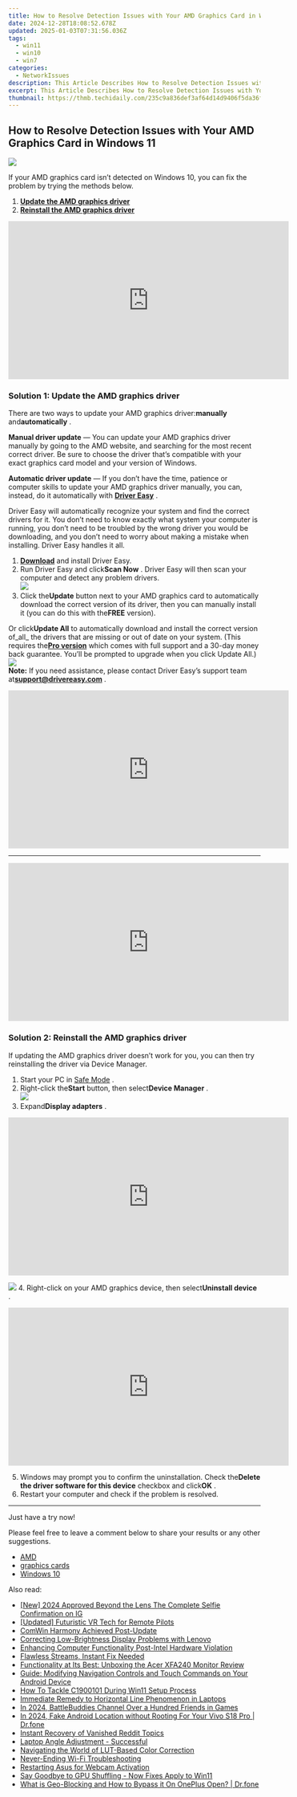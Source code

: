 ```yaml
---
title: How to Resolve Detection Issues with Your AMD Graphics Card in Windows 11
date: 2024-12-28T18:08:52.678Z
updated: 2025-01-03T07:31:56.036Z
tags:
  - win11
  - win10
  - win7
categories:
  - NetworkIssues
description: This Article Describes How to Resolve Detection Issues with Your AMD Graphics Card in Windows 11
excerpt: This Article Describes How to Resolve Detection Issues with Your AMD Graphics Card in Windows 11
thumbnail: https://thmb.techidaily.com/235c9a836def3af64d14d9406f5da36fac525d1a6b5286ab03fa2d909747fb1b.jpg
---
```


## How to Resolve Detection Issues with Your AMD Graphics Card in Windows 11

![](https://images.drivereasy.com/wp-content/uploads/2018/10/img_5bd02f740ef05.png) 

 If your AMD graphics card isn’t detected on Windows 10, you can fix the problem by trying the methods below.

1. [**Update the AMD graphics driver**](https://tools.techidaily.com/drivereasy/download/)
2. [**Reinstall the AMD graphics driver**](https://tools.techidaily.com/drivereasy/download/)

<!-- affiliate ads begin -->
<iframe width="560" height="315" src="https://www.youtube.com/embed/Q_69vX9wnRE?si=FtLxkpRhPORqcMeE" title="YouTube video player" frameborder="0" allow="accelerometer; autoplay; clipboard-write; encrypted-media; gyroscope; picture-in-picture; web-share" referrerpolicy="strict-origin-when-cross-origin" allowfullscreen></iframe>
<!-- affiliate ads end -->

###  Solution 1: Update the AMD graphics driver

 There are two ways to update your AMD graphics driver:**manually** and**automatically** .

**Manual driver update** — You can update your AMD graphics driver manually by going to the AMD website, and searching for the most recent correct driver. Be sure to choose the driver that’s compatible with your exact graphics card model and your version of Windows.

**Automatic driver update** — If you don’t have the time, patience or computer skills to update your AMD graphics driver manually, you can, instead, do it automatically with **[Driver Easy](https://tools.techidaily.com/drivereasy/download/)**  .

 Driver Easy will automatically recognize your system and find the correct drivers for it. You don’t need to know exactly what system your computer is running, you don’t need to be troubled by the wrong driver you would be downloading, and you don’t need to worry about making a mistake when installing. Driver Easy handles it all.

1. **[Download](https://tools.techidaily.com/drivereasy/download/)**  and install Driver Easy.
2. Run Driver Easy and click**Scan Now** . Driver Easy will then scan your computer and detect any problem drivers.  
![](https://images.drivereasy.com/wp-content/uploads/2018/10/img_5bd041846a45f.jpg)
3. Click the**Update** button next to your AMD graphics card to automatically download the correct version of its driver, then you can manually install it (you can do this with the**FREE** version).  

    
 Or click**Update All** to automatically download and install the correct version of_all_ the drivers that are missing or out of date on your system. (This requires the[**Pro version**](https://tools.techidaily.com/drivereasy/download/) which comes with full support and a 30-day money back guarantee. You’ll be prompted to upgrade when you click Update All.)  
![](https://images.drivereasy.com/wp-content/uploads/2018/10/img_5bd041e7c6c5d.jpg)  
**Note:** If you need assistance, please contact Driver Easy’s support team at**support@drivereasy.com** .

<!-- affiliate ads begin -->
<iframe width="560" height="315" src="https://www.youtube.com/embed/0dOfcihxjiw?si=_fkp1S1Uw0N1dp6b" title="YouTube video player" frameborder="0" allow="accelerometer; autoplay; clipboard-write; encrypted-media; gyroscope; picture-in-picture; web-share" referrerpolicy="strict-origin-when-cross-origin" allowfullscreen></iframe>
<!-- affiliate ads end -->

---

<!-- affiliate ads begin -->
<iframe width="560" height="315" src="https://www.youtube.com/embed/TJCye_oCTTw?si=6bVyBphcSgSFdyuq" title="YouTube video player" frameborder="0" allow="accelerometer; autoplay; clipboard-write; encrypted-media; gyroscope; picture-in-picture; web-share" referrerpolicy="strict-origin-when-cross-origin" allowfullscreen></iframe>
<!-- affiliate ads end -->

###  Solution 2: Reinstall the AMD graphics driver

 If updating the AMD graphics driver doesn’t work for you, you can then try reinstalling the driver via Device Manager.

1. Start your PC in [Safe Mode](https://tools.techidaily.com/drivereasy/download/) .
2. Right-click the**Start** button, then select**Device Manager** .  
![](https://images.drivereasy.com/wp-content/uploads/2018/10/img_5bd0466830d79.jpg)
3. Expand**Display adapters** .  

<!-- affiliate ads begin -->
<iframe width="560" height="315" src="https://www.youtube.com/embed/6X24fPKs6AE?si=YtQy-8zy7GifgfA7" title="YouTube video player" frameborder="0" allow="accelerometer; autoplay; clipboard-write; encrypted-media; gyroscope; picture-in-picture; web-share" referrerpolicy="strict-origin-when-cross-origin" allowfullscreen></iframe>
<!-- affiliate ads end -->

![](https://images.drivereasy.com/wp-content/uploads/2018/10/img_5bd0472246a2b.jpg)
4. Right-click on your AMD graphics device, then select**Uninstall device** .

<!-- affiliate ads begin -->
<iframe width="560" height="315" src="https://www.youtube.com/embed/Nyp7-xVwqHA?si=XCuZbpKLFIdrGQQh" title="YouTube video player" frameborder="0" allow="accelerometer; autoplay; clipboard-write; encrypted-media; gyroscope; picture-in-picture; web-share" referrerpolicy="strict-origin-when-cross-origin" allowfullscreen></iframe>
<!-- affiliate ads end -->

5. Windows may prompt you to confirm the uninstallation. Check the**Delete the driver software for this device** checkbox and click**OK** .
6. Restart your computer and check if the problem is resolved.

---

Just have a try now!

 Please feel free to leave a comment below to share your results or any other suggestions.

* [AMD](https://tools.techidaily.com/drivereasy/download/)
* [graphics cards](https://tools.techidaily.com/drivereasy/download/)
* [Windows 10](https://tools.techidaily.com/drivereasy/download/)

<ins class="adsbygoogle"
     style="display:block"
     data-ad-format="autorelaxed"
     data-ad-client="ca-pub-7571918770474297"
     data-ad-slot="1223367746"></ins>

<ins class="adsbygoogle"
     style="display:block"
     data-ad-client="ca-pub-7571918770474297"
     data-ad-slot="8358498916"
     data-ad-format="auto"
     data-full-width-responsive="true"></ins>

<span class="atpl-alsoreadstyle">Also read:</span>
<div><ul>
<li><a href="https://instagram-video-files.techidaily.com/new-2024-approved-beyond-the-lens-the-complete-selfie-confirmation-on-ig/"><u>[New] 2024 Approved Beyond the Lens The Complete Selfie Confirmation on IG</u></a></li>
<li><a href="https://fox-info.techidaily.com/updated-futuristic-vr-tech-for-remote-pilots/"><u>[Updated] Futuristic VR Tech for Remote Pilots</u></a></li>
<li><a href="https://network-issues.techidaily.com/comwin-harmony-achieved-post-update/"><u>ComWin Harmony Achieved Post-Update</u></a></li>
<li><a href="https://network-issues.techidaily.com/correcting-low-brightness-display-problems-with-lenovo/"><u>Correcting Low-Brightness Display Problems with Lenovo</u></a></li>
<li><a href="https://win11-tips.techidaily.com/enhancing-computer-functionality-post-intel-hardware-violation/"><u>Enhancing Computer Functionality Post-Intel Hardware Violation</u></a></li>
<li><a href="https://network-issues.techidaily.com/flawless-streams-instant-fix-needed/"><u>Flawless Streams, Instant Fix Needed</u></a></li>
<li><a href="https://buynow-info.techidaily.com/functionality-at-its-best-unboxing-the-acer-xfa240-monitor-review/"><u>Functionality at Its Best: Unboxing the Acer XFA240 Monitor Review</u></a></li>
<li><a href="https://hardware-tips.techidaily.com/guide-modifying-navigation-controls-and-touch-commands-on-your-android-device/"><u>Guide: Modifying Navigation Controls and Touch Commands on Your Android Device</u></a></li>
<li><a href="https://network-issues.techidaily.com/how-to-tackle-c1900101-during-win11-setup-process/"><u>How To Tackle C1900101 During Win11 Setup Process</u></a></li>
<li><a href="https://network-issues.techidaily.com/immediate-remedy-to-horizontal-line-phenomenon-in-laptops/"><u>Immediate Remedy to Horizontal Line Phenomenon in Laptops</u></a></li>
<li><a href="https://youtube-sure.techidaily.com/24-battlebuddies-channel-over-a-hundred-friends-in-games/"><u>In 2024, BattleBuddies Channel Over a Hundred Friends in Games</u></a></li>
<li><a href="https://android-location.techidaily.com/in-2024-fake-android-location-without-rooting-for-your-vivo-s18-pro-drfone-by-drfone-virtual/"><u>In 2024, Fake Android Location without Rooting For Your Vivo S18 Pro | Dr.fone</u></a></li>
<li><a href="https://article-tips.techidaily.com/instant-recovery-of-vanished-reddit-topics/"><u>Instant Recovery of Vanished Reddit Topics</u></a></li>
<li><a href="https://network-issues.techidaily.com/laptop-angle-adjustment-successful/"><u>Laptop Angle Adjustment - Successful</u></a></li>
<li><a href="https://extra-resources.techidaily.com/navigating-the-world-of-lut-based-color-correction/"><u>Navigating the World of LUT-Based Color Correction</u></a></li>
<li><a href="https://network-issues.techidaily.com/never-ending-wi-fi-troubleshooting/"><u>Never-Ending Wi-Fi Troubleshooting</u></a></li>
<li><a href="https://network-issues.techidaily.com/restarting-asus-for-webcam-activation/"><u>Restarting Asus for Webcam Activation</u></a></li>
<li><a href="https://network-issues.techidaily.com/say-goodbye-to-gpu-shuffling-now-fixes-apply-to-win11/"><u>Say Goodbye to GPU Shuffling - Now Fixes Apply to Win11</u></a></li>
<li><a href="https://fake-location.techidaily.com/what-is-geo-blocking-and-how-to-bypass-it-on-oneplus-open-drfone-by-drfone-virtual-android/"><u>What is Geo-Blocking and How to Bypass it On OnePlus Open? | Dr.fone</u></a></li>
</ul></div>

